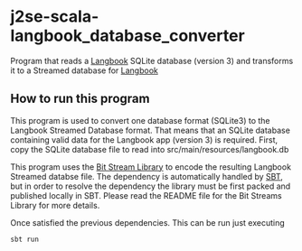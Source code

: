# j2se-scala-langbook_database_converter
Program that reads a [Langbook](https://github.com/carlos-sancho-ramirez/generic-scala-langbook) SQLite database (version 3) and transforms it to a Streamed database for [Langbook](https://github.com/carlos-sancho-ramirez/generic-scala-langbook)

## How to run this program
This program is used to convert one database format (SQLite3) to the Langbook Streamed Database format. That means that an SQLite database containing valid data for the Langbook app (version 3) is required. First, copy the SQLite database file to read into src/main/resources/langbook.db

This program uses the [Bit Stream Library](https://github.com/carlos-sancho-ramirez/lib-java-bitstream) to encode the resulting Langbook Streamed databse file. The dependency is automatically handled by [SBT](http://www.scala-sbt.org/), but in order to resolve the dependency the library must be first packed and published locally in SBT. Please read the README file for the Bit Streams Library for more details.

Once satisfied the previous dependencies. This can be run just executing

    sbt run


